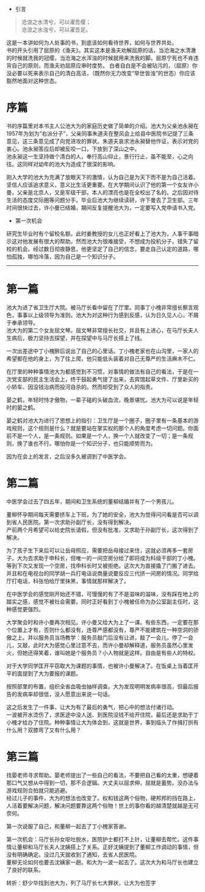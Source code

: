 - 引言

>沧浪之水清兮，可以濯吾缨；  
>沧浪之水浊兮，可以濯吾足。  



这是一本讲如何为人处事的书，到底该如何看待世界，如何与世界共处。  
书的开头引用了屈原的《渔夫》。其实这本是渔夫劝解屈原的话，当沧海之水清澈的时候就洗我的冠缨，当沧海之水浑浊的时候就用来洗我的脚。屈原宁死也不肯违背自己的原则，而渔夫劝屈原应审时度势。
白者自白是不会被玷污的，（屈原）你没必要以死来表示自己的清白高洁，（既然你无力改变“举世皆浊”的世态）你应该豁然地面对这种世态。

# 序篇

书的序篇里对本书主人公池大为的家庭历史做了简单的介绍。池大为父亲池永昶在1957年为划为“右派分子”，父亲同事朱道夫在整风会上给县中医院书记提了三条意见，这三条意见成了向党进攻的罪状。朱道夫哀求池永昶替他作证，表示对党的衷心。池永昶答应后却被反咬一口，下放到了深山之中。  
池永昶这一生坚持做个清白的人，奉行高山仰止，景行行止，虽不能至，心之向往。这同样对幼年的池大为造成了很深的影响。  


刚入大学的池大为充满了放眼天下的激情，认为自己是为天下而不是为自己活着。坚信人应该追求意义，意义比生活更重要。在大学期间认识了他的第一个女友许小曼，父亲是北京人，又是军级干部，本人的漂亮也是在全校出了名的。之后因对待生活的态度交际圈等问题分手。毕业后池大为继续读研，许下曼去了卫生部。三年时间很快过去，许小曼已结婚，期间反复提醒池大为，一定要写入党申请书入党。


- 第一次机会    

研究生毕业时有个留校名额。此时姜教授的女儿也正好看上了池大为，人事干事暗示这对他发展有很大的帮助。然而池大为很难接受，不想成为投机分子。错失了留校的机会。经过数日彻夜静思，他更坚定了自己的信念，要走自己认定的道路，哪怕孤独，哪怕冷落，因为自己是一个知识分子。

***

# 第一篇   
池大为进了省卫生厅大院。被马厅长看中留在了厅里。同事丁小槐非常擅长察言观色，事事以上级领导为准则。池大为对这种行为感到反感，认为日久见人心，不屑于奉承领导。  
池大为的第二个女友屈文琴。屈文琴非常擅长社交，并且有上进心，在马厅长夫人生病后，极力坚持去探望，并在探望中与马厅长搭上了线。

一次出差途中丁小槐醉后说出了自己的心里话。丁小槐老家也在山沟里，一家人的希望都在他的身上，为了往上爬，他只能低头装着对自己无尊严的生活麻木不仁。

在厅里的种种事情池大为都感觉到不习惯，对事情的做法有自己的看法，于是在一次党支部的民主生活会上，终于鼓起勇气提了出来，去宾馆起草文件、厅里新买的小轿车、因没钱治病而投河自杀的。然而却受到了众人的指责。

晏之鹤，年轻时恃才傲物，一辈子碰的头破血流，晚景堪忧。池大为可以说是年轻时的晏之鹤。

晏之鹤对池大为进行了思想上的指引：卫生厅是一个圈子，圈子里有一条基本的游戏规则，这个规则是什么？就是要站在掌实权的那个人的角度考虑一切问题。你面前不是一个人，是一条规则。如果是一个人，换一个人就改变了一切；是一条规则，换了谁也不行。哪怕你是一个知识分子，也只能顺势而为。

因为在会上的发言，之后没多久被调到了中医学会。

# 第二篇
中医学会过去了四五年，期间和卫生系统的董柳结婚并有了一个男孩儿。

董柳怀孕期间每天需要挤车上下班，为了她的安全，池大为觉得问问看是否可以调到省人民医院。第一次求助孙副厅长，没有得到解决。  
产前两个月希望可以给史院长请假，但没有批准，又求助于孙副厅长，这次得到了解决。  

为了孩子生下来后可以让岳母照应，需要把岳母接过来住，这就必须再多一套房子。大为去求助于申科长，但唯一的一间空房分给了即将成为科级干部的丁小槐。  
等到下次又发现一个空房，找申科长时又被拒绝。这次大为直接撬了门搬了进去。并且和在电视台的同学胡一兵打电话说商量说要反应三代挤一间房的情况。同学给厅打电话，科张怕给厅里抹黑，事情就那样解决了。

在中医学会的感觉刚开始还不错，可慢慢的有了不是滋味的滋味，没有踩在地上的踏实之感，感觉不被社会需要。同时正好看到丁小槐被任命为办公室副主任时，这种感觉更强烈。

大学聚会时和许小曼再次相见。许小曼又给大为上了一课。有些东西，一定要在那个位置上才有，否则什么都没有，连尊严感都没有，尊严不能建筑在一种空洞的骄傲之上。并以服务员当场教学：服务员敲门后没有让进，敲了一会儿，停了一会儿，又敲，此时大为感觉心里过意不去，而许小曼却解释道，服务员虽然心里发火，但她还得笑着，谁叫她是个服务员？小人物就是这样。自由是有些人的特权。

对于大学同学匡开平窃取大为课题的事情，也被许小曼解决了。在饭桌上当着匡开平的面提到了大为要报的课题。


按照部里的布置，组织全省血吸虫抽样调查。大为发现明明发病率很高，但最后报告的发病率却很低，没人愿意出来说一句话。

这之后发生了一件事，让大为有了最后的勇气，把心中的想法付诸行动。  
一波被开水烫伤了，求医途中没人送、到医院没钱不给开住院，最后还是求助于丁小槐才给办了住院。种种事情让大为体会到，这就是世界，事到临头了作揖打拱有什么用？双膝弯了又有什么用？


# 第三篇

找晏老师寻求帮助。晏老师提出了一些自己的看法，不要把自己看的太重，想硬着那口气又想从中得到一切，那不合逻辑。大丈夫以屈求伸，屈就是蓄势。没办法与游戏规则合拍就只能逃避。  
经过儿子的事件，大为的想法也改变了。权和钱这两个俗物，硬邦邦的挡在路上，人活着要解决问题，解决问题要靠这两个俗物！世上的事你看的越清楚就越是无可奈何。

第一次说服了自己，和董柳一起去了丁小槐家答谢。

第一次机会：马厅长孙女呕吐脱水，医院护士都打不上针，让董柳去帮忙。这件事情让董柳和马厅长夫人沈姨搭上了关系。正好沈姨提到了董柳工作调动的事情，但没有明确确定。没过几天就收到了通知，去省人民医院。   
董柳无论如何也要去沈姨家一趟。和大为一波一起去了。这次大为和马厅长也建立了良好的联系。

转折：舒少华找到池大为，列了马厅长七大罪状，让大为也签字






